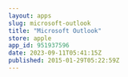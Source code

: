 ```yaml
---
layout: apps
slug: microsoft-outlook
title: "Microsoft Outlook"
store: apple
app_id: 951937596
date: 2023-09-11T05:41:15Z
published: 2015-01-29T05:22:59Z
---
```

